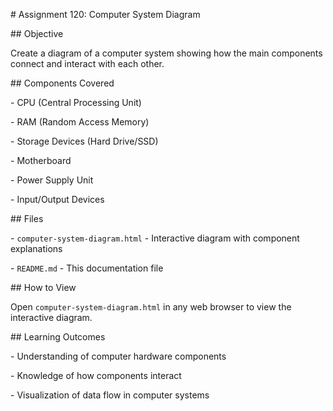 \# Assignment 120: Computer System Diagram



\## Objective

Create a diagram of a computer system showing how the main components connect and interact with each other.



\## Components Covered

\- CPU (Central Processing Unit)

\- RAM (Random Access Memory)

\- Storage Devices (Hard Drive/SSD)

\- Motherboard

\- Power Supply Unit

\- Input/Output Devices



\## Files

\- `computer-system-diagram.html` - Interactive diagram with component explanations

\- `README.md` - This documentation file



\## How to View

Open `computer-system-diagram.html` in any web browser to view the interactive diagram.



\## Learning Outcomes

\- Understanding of computer hardware components

\- Knowledge of how components interact

\- Visualization of data flow in computer systems

